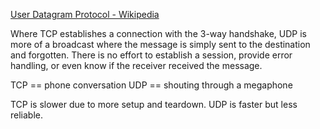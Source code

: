[User Datagram Protocol - Wikipedia](https://en.wikipedia.org/wiki/User_Datagram_Protocol)

Where TCP establishes a connection with the 3-way handshake, UDP is more of a broadcast where the message is simply sent to the destination and forgotten. There is no effort to establish a session, provide error handling, or even know if the receiver received the message.

TCP == phone conversation
UDP == shouting through a megaphone

TCP is slower due to more setup and teardown. UDP is faster but less reliable.